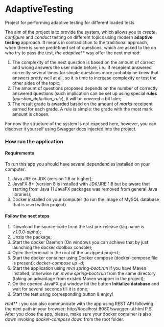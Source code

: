 # AdaptiveTesting
Project for performing adaptive testing for different loaded tests

The aim of the project is to provide the system, which allows you to _create_, _configure_ and _conduct_ testing on different topics using modern **adaptive testing** approach.
It means in contradiction to the traditional approach, when there is some predefined set of questions, which are asked to the on who try to pass the test, _the adaptive_** way offer the next method:
1. The complexity of the next question is based on the amount of correct and wrong answers the user made before, i.e.: if recepient answered correctly several times for simple questions more probably he knew that answers pretty well at all, so it is time to increase complexity or test the other sides of the topic;
2. The amount of questions proposed depends on the number of correctly answered questions (such implication can be set up using special **rules** (*question_definition_rule*), it will be covered a bit later;
3. The result grade is awarded based on the amount of _marks_ receipent earned for each grade. A rule is simple: the grade with the most mark amount is chosen.

For now the structure of the system is not exposed here, however, you can discover it yourself using Swagger docs injected into the project.

### How run the application

#### Requirements
To run this app you should have several dependencies installed on your computer:
1. Java JRE or JDK (version 1.8 or higher);
2. JavaFX 8+ (version 8 is installed with JDK/JRE 1.8 but be aware that starting from Java 11 JavaFX packages was removed from general Java libraries);
3. Docker installed on your computer (to run the image of MySQL database that is used within project)

#### Follow the next steps
1. Download the source code from the last pre-release (tag name is _v.1.0.0-alpha_);
2. Unzip the package;
3. Start the docker Daemon (On windows you can achieve that by just launching the docker doolbox console);
4. Open the terminal in the root of the unzipped project;
5. Start the docker container using Docker compose (docker-compose file is present): _docker-compose up -d_;
6. Start the application using _mvn spring-boot:run_ if you have Maven installed, otherwise run _mvnw spring-boot:run_ from the same directory (taking an advantage from existed Maven wrapper in the project);
7. On the opened JavaFX gui window hit the button **Initialize database** and wait for several seconds till it is done;
8. Start the test using corresponding button & enjoy!

_Hint_** : you can also communicate with the app using REST API following the next path in your browser: http://localhost:8080/swagger-ui.html
P.S. After you close the app, please, make sure your docker container is also down invoking _docker-compose down_ from the root folder.
